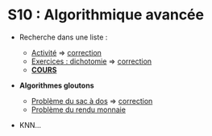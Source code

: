 # S10 : Algorithmique avancée

* Recherche dans une liste : 
  * [Activité](https://notebook.basthon.fr/?from=https://raw.githubusercontent.com/thfruchart/1nsi/main/S10/ACTIVITE_recherche_liste.ipynb) => [correction](https://notebook.basthon.fr/?from=https://raw.githubusercontent.com/thfruchart/1nsi/main/S10/ACTIVITE_recherche_liste_CORR.ipynb)
  * [Exercices : dichotomie](https://notebook.basthon.fr/?from=https://raw.githubusercontent.com/thfruchart/1nsi/main/S10/EXERCICES_Dichotomie.ipynb) => [correction](https://notebook.basthon.fr/?from=https://raw.githubusercontent.com/thfruchart/1nsi/main/S10/Dichotomie_CORR.ipynb)
  * [**COURS**](https://notebook.basthon.fr/?from=https://raw.githubusercontent.com/thfruchart/1nsi/main/S10/COURS_Recherche_Dichotomique.ipynb)
* **Algorithmes gloutons**
  * [Problème du sac à dos](https://notebook.basthon.fr/?from=https://raw.githubusercontent.com/thfruchart/1nsi/main/S10/SacADos.ipynb) => [correction](https://notebook.basthon.fr/?from=https://raw.githubusercontent.com/thfruchart/1nsi/main/S10/SacADos_CORR.ipynb)
  * [Problème du rendu monnaie](https://notebook.basthon.fr/?from=https://raw.githubusercontent.com/thfruchart/1nsi/main/S10/Rendu_Monnaie.ipynb)
  
* KNN...
